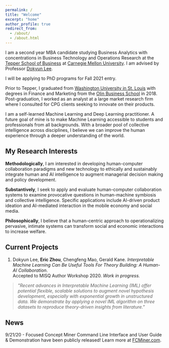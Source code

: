 ```yaml
---
permalink: /
title: "Welcome"
excerpt: "home"
author_profile: true
redirect_from: 
  - /about/
  - /about.html
---
```


I am a second year MBA candidate studying Business Analytics with concentrations in Business Technology and Operations Research at the [Tepper School of Business](https://www.cmu.edu/tepper/index.html) at [Carnegie Mellon University](https://www.cmu.edu/). I am advised by Professor [Dokyun Lee](https://www.leedokyun.com/).

I will be applying to PhD programs for Fall 2021 entry.

Prior to Tepper, I graduated from [Washington University in St. Louis](https://wustl.edu/) with degrees in Finance and Marketing from the [Olin Business School](https://olin.wustl.edu/EN-US/Pages/default.aspx) in 2018. Post-graduation, I worked as an analyst at a large market research firm where I consulted for CPG clients seeking to innovate on their products.

I am a self-learned Machine Learning and Deep Learning practitioner. A future goal of mine is to make Machine Learning accessible to students and professionals from all backgrounds. With a broader pool of collective intelligence across disciplines, I believe we can improve the human experience through a deeper understanding of the world.

My Research Interests
------
**Methodologically**, I am interested in developing human-computer collaboration paradigms and new technology to ethically and sustainably integrate human and AI intelligence to augment managerial decision making and policy development.

**Substantively**, I seek to apply and evaluate human-computer collaboration systems to examine provocative questions in human-machine symbiosis and collective intelligence.
Specific applications include AI-driven product ideation and AI-mediated interaction in the mobile economy and social media.

**Philosophically**, I believe that a human-centric approach to operationalizing pervasive, intimate systems can transform social and economic interactions to increase welfare.

Current Projects
------
1. Dokyun Lee, **Eric Zhou**, Chengfeng Mao, Gerald Kane. *Interpretable Machine Learning Can Be Useful Tools For Theory Building: A Human-AI Collaboration*. <br/>
Accepted to MISQ Author Workshop 2020. *Work in progress.* <br/>
>*"Recent advances in Interpretable Machine Learning (IML) offer potential flexible, scalable solutions to augment novel hypothesis development, especially with exponential growth in unstructured data. We demonstrate by applying a novel IML algorithm on three datasets to reproduce theory-driven insights from literature."*

News
------
9/21/20 - Focused Concept Miner Command Line Interface and User Guide & Demonstration have been publicly released! Learn more at [FCMiner.com](http://fcminer.com/).